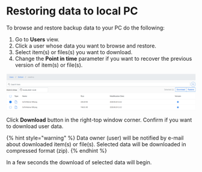 # Restoring data to local PC

To browse and restore backup data to your PC do the following:

1. Go to **Users** view.
2. Click a user whose data you want to browse and restore.
3. Select item\(s\) or files\(s\) you want to download.
4. Change the **Point in time** parameter if you want to recover the previous version of item\(s\) or file\(s\).  

![](../../.gitbook/assets/kodo-cloud-administration-restore05.png)

Click **Download** button in the right-top window corner. Confirm if you want to download user data.

{% hint style="warning" %}
Data owner \(user\) will be notified by e-mail about downloaded item\(s\) or file\(s\).  Selected data will be downloaded in compressed format \(zip\).
{% endhint %}

In a few seconds the download of selected data will begin.

